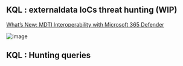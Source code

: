 ## KQL : externaldata IoCs threat hunting (WIP)

[What’s New: MDTI Interoperability with Microsoft 365 Defender](https://techcommunity.microsoft.com/t5/microsoft-defender-threat/what-s-new-mdti-interoperability-with-microsoft-365-defender/ba-p/3799846)

![image](https://user-images.githubusercontent.com/120234772/236630807-c8eb0d5b-7c7e-4688-b3c3-0001a8851c9f.png)


## KQL : Hunting queries
